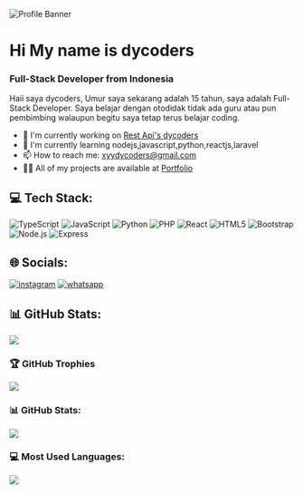 ![Profile Banner](https://files.catbox.moe/xmsen2.jpg)

# Hi My name is dycoders
### Full-Stack Developer from Indonesia

Haii saya dycoders, Umur saya sekarang adalah 15 tahun, saya adalah Full-Stack Developer. Saya belajar dengan otodidak tidak ada guru atau pun pembimbing walaupun begitu saya tetap terus belajar coding.

- 🔭 I'm currently working on [Rest Api's dycoders](https://restapi.dycoders.xyz)
- 🌱 I'm currently learning nodejs,javascript,python,reactjs,laravel
- 📫 How to reach me: xyydycoders@gmail.com
- 👨‍💻 All of my projects are available at [Portfolio](https://dycoders.my.id)

## 💻 Tech Stack:
![TypeScript](https://img.shields.io/badge/TypeScript-3178C6?style=for-the-badge&logo=typescript&logoColor=white) ![JavaScript](https://img.shields.io/badge/JavaScript-F7DF1E?style=for-the-badge&logo=javascript&logoColor=white) ![Python](https://img.shields.io/badge/Python-3776AB?style=for-the-badge&logo=python&logoColor=white) ![PHP](https://img.shields.io/badge/PHP-777BB4?style=for-the-badge&logo=php&logoColor=white) ![React](https://img.shields.io/badge/React-61DAFB?style=for-the-badge&logo=react&logoColor=white) ![HTML5](https://img.shields.io/badge/HTML5-E34F26?style=for-the-badge&logo=html5&logoColor=white) ![Bootstrap](https://img.shields.io/badge/Bootstrap-7952B3?style=for-the-badge&logo=bootstrap&logoColor=white) ![Node.js](https://img.shields.io/badge/Node.js-339933?style=for-the-badge&logo=node.js&logoColor=white) ![Express](https://img.shields.io/badge/Express-000000?style=for-the-badge&logo=express&logoColor=white)

## 🌐 Socials:
[![instagram](https://img.shields.io/badge/instagram-dycodersxyz-E4405F?style=for-the-badge&logo=instagram&logoColor=white)](https://instagram.com/dycodersxyz) [![whatsapp](https://img.shields.io/badge/whatsapp-6285719898124-25D366?style=for-the-badge&logo=whatsapp&logoColor=white)](https://wa.me/6285719898124)

## 📊 GitHub Stats:
![](https://komarev.com/ghpvc/?username=yourusername&label=Profile%20views&color=0e75b6&style=flat)

### 🏆 GitHub Trophies
![](https://github-profile-trophy.vercel.app/?username=Personaldycoders)

### 📊 GitHub Stats:
![](https://github-readme-stats.vercel.app/api?username=Personaldycoders&show_icons=true&theme=radical)

### 💻 Most Used Languages:
![](https://github-readme-stats.vercel.app/api/top-langs/?username=Personaldycoders&layout=compact&theme=radical)
